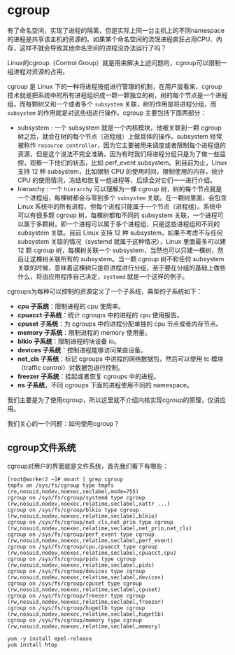 

# cgroup

有了命名空间，实现了进程的隔离，但是实际上同一台主机上的不同namespace的进程是共享该主机的资源的。如果某个命名空间的流氓进程疯狂占用CPU、内存，这样不就会导致其他命名空间的进程没办法运行了吗？

Linux的cgroup（Control Group）就是用来解决上述问题的，cgroup可以限制一组进程对资源的占用。





cgroup 是 Linux 下的一种将进程按组进行管理的机制，在用户层看来，cgroup 技术就是把系统中的所有进程组织成一颗一颗独立的树，树的每个节点是一个进程组，而每颗树又和一个或者多个 `subsystem` 关联，树的作用是将进程分组，而 `subsystem` 的作用就是对这些组进行操作。cgroup 主要包括下面两部分：

- subsystem : 一个 subsystem 就是一个内核模块，他被关联到一颗 cgroup 树之后，就会在树的每个节点（进程组）上做具体的操作。subsystem 经常被称作 `resource controller`，因为它主要被用来调度或者限制每个进程组的资源，但是这个说法不完全准确，因为有时我们将进程分组只是为了做一些监控，观察一下他们的状态，比如 perf_event subsystem。到目前为止，Linux 支持 12 种 subsystem，比如限制 CPU 的使用时间，限制使用的内存，统计 CPU 的使用情况，冻结和恢复一组进程等，后续会对它们一一进行介绍。
- hierarchy : 一个 `hierarchy` 可以理解为一棵 cgroup 树，树的每个节点就是一个进程组，每棵树都会与零到多个 `subsystem` 关联。在一颗树里面，会包含 Linux 系统中的所有进程，但每个进程只能属于一个节点（进程组）。系统中可以有很多颗 cgroup 树，每棵树都和不同的 subsystem 关联，一个进程可以属于多颗树，即一个进程可以属于多个进程组，只是这些进程组和不同的 subsystem 关联。目前 Linux 支持 12 种 subsystem，如果不考虑不与任何 subsystem 关联的情况（systemd 就属于这种情况），Linux 里面最多可以建 12 颗 cgroup 树，每棵树关联一个 subsystem，当然也可以只建一棵树，然后让这棵树关联所有的 subsystem。当一颗 cgroup 树不和任何 subsystem 关联的时候，意味着这棵树只是将进程进行分组，至于要在分组的基础上做些什么，将由应用程序自己决定，`systemd` 就是一个这样的例子。

cgroups为每种可以控制的资源定义了一个子系统，典型的子系统如下：

- **cpu 子系统**：限制进程的 cpu 使用率。
- **cpuacct 子系统**：统计 cgroups 中的进程的 cpu 使用报告。
- **cpuset 子系统**：为 cgroups 中的进程分配单独的 cpu 节点或者内存节点。
- **memory 子系统**：限制进程的 memory 使用量。
- **blkio 子系统**：限制进程的块设备 io。
- **devices 子系统**：控制进程能够访问某些设备。
- **net_cls 子系统**：标记 cgroups 中进程的网络数据包，然后可以使用 tc 模块（traffic control）对数据包进行控制。
- **freezer 子系统**：挂起或者恢复 cgroups 中的进程。
- **ns 子系统**，不同 cgroups 下面的进程使用不同的 namespace。



我们主要是为了使用cgroup，所以这里就不介绍内核实现cgroup的原理，仅讲应用。

我们关心的一个问题：如何使用cgroup？



## cgroup文件系统

cgroup对用户的界面就是文件系统，首先我们看下有哪些：

```
[root@worker2 ~]# mount | grep cgroup
tmpfs on /sys/fs/cgroup type tmpfs (ro,nosuid,nodev,noexec,seclabel,mode=755)
cgroup on /sys/fs/cgroup/systemd type cgroup (rw,nosuid,nodev,noexec,relatime,seclabel,xattr ...)
cgroup on /sys/fs/cgroup/blkio type cgroup (rw,nosuid,nodev,noexec,relatime,seclabel,blkio)
cgroup on /sys/fs/cgroup/net_cls,net_prio type cgroup (rw,nosuid,nodev,noexec,relatime,seclabel,net_prio,net_cls)
cgroup on /sys/fs/cgroup/perf_event type cgroup (rw,nosuid,nodev,noexec,relatime,seclabel,perf_event)
cgroup on /sys/fs/cgroup/cpu,cpuacct type cgroup (rw,nosuid,nodev,noexec,relatime,seclabel,cpuacct,cpu)
cgroup on /sys/fs/cgroup/pids type cgroup (rw,nosuid,nodev,noexec,relatime,seclabel,pids)
cgroup on /sys/fs/cgroup/devices type cgroup (rw,nosuid,nodev,noexec,relatime,seclabel,devices)
cgroup on /sys/fs/cgroup/cpuset type cgroup (rw,nosuid,nodev,noexec,relatime,seclabel,cpuset)
cgroup on /sys/fs/cgroup/freezer type cgroup (rw,nosuid,nodev,noexec,relatime,seclabel,freezer)
cgroup on /sys/fs/cgroup/hugetlb type cgroup (rw,nosuid,nodev,noexec,relatime,seclabel,hugetlb)
cgroup on /sys/fs/cgroup/memory type cgroup (rw,nosuid,nodev,noexec,relatime,seclabel,memory)
```













```
yum -y install epel-release
yum install htop
```

